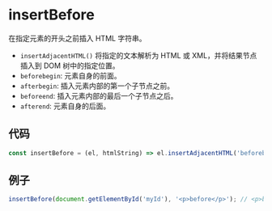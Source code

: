 # insertBefore

在指定元素的开头之前插入 HTML 字符串。

- `insertAdjacentHTML()` 将指定的文本解析为 HTML 或 XML，并将结果节点插入到 DOM 树中的指定位置。
- `beforebegin`: 元素自身的前面。
- `afterbegin`: 插入元素内部的第一个子节点之前。
- `beforeend`: 插入元素内部的最后一个子节点之后。
- `afterend`: 元素自身的后面。

## 代码

```js
const insertBefore = (el, htmlString) => el.insertAdjacentHTML('beforebegin', htmlString);
```

## 例子

```js
insertBefore(document.getElementById('myId'), '<p>before</p>'); // <p>before</p> <div id="myId">...</div>
```
